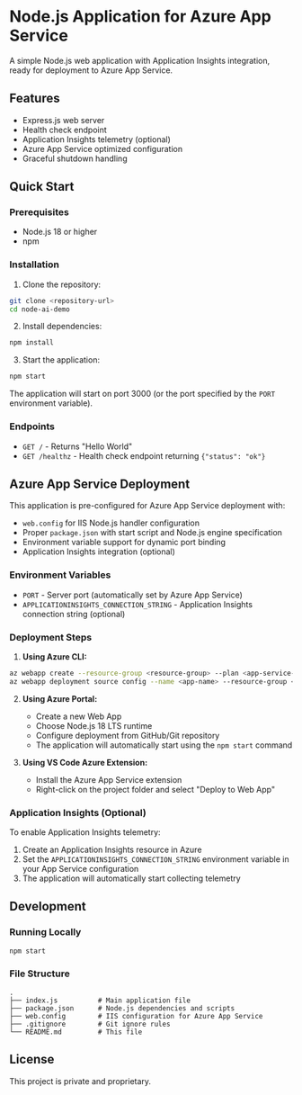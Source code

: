 # Node.js Application for Azure App Service

A simple Node.js web application with Application Insights integration, ready for deployment to Azure App Service.

## Features

- Express.js web server
- Health check endpoint
- Application Insights telemetry (optional)
- Azure App Service optimized configuration
- Graceful shutdown handling

## Quick Start

### Prerequisites

- Node.js 18 or higher
- npm

### Installation

1. Clone the repository:
```bash
git clone <repository-url>
cd node-ai-demo
```

2. Install dependencies:
```bash
npm install
```

3. Start the application:
```bash
npm start
```

The application will start on port 3000 (or the port specified by the `PORT` environment variable).

### Endpoints

- `GET /` - Returns "Hello World"
- `GET /healthz` - Health check endpoint returning `{"status": "ok"}`

## Azure App Service Deployment

This application is pre-configured for Azure App Service deployment with:

- `web.config` for IIS Node.js handler configuration
- Proper `package.json` with start script and Node.js engine specification
- Environment variable support for dynamic port binding
- Application Insights integration (optional)

### Environment Variables

- `PORT` - Server port (automatically set by Azure App Service)
- `APPLICATIONINSIGHTS_CONNECTION_STRING` - Application Insights connection string (optional)

### Deployment Steps

1. **Using Azure CLI:**
```bash
az webapp create --resource-group <resource-group> --plan <app-service-plan> --name <app-name> --runtime "NODE|18-lts"
az webapp deployment source config --name <app-name> --resource-group <resource-group> --repo-url <repository-url> --branch main --manual-integration
```

2. **Using Azure Portal:**
   - Create a new Web App
   - Choose Node.js 18 LTS runtime
   - Configure deployment from GitHub/Git repository
   - The application will automatically start using the `npm start` command

3. **Using VS Code Azure Extension:**
   - Install the Azure App Service extension
   - Right-click on the project folder and select "Deploy to Web App"

### Application Insights (Optional)

To enable Application Insights telemetry:

1. Create an Application Insights resource in Azure
2. Set the `APPLICATIONINSIGHTS_CONNECTION_STRING` environment variable in your App Service configuration
3. The application will automatically start collecting telemetry

## Development

### Running Locally

```bash
npm start
```

### File Structure

```
.
├── index.js          # Main application file
├── package.json      # Node.js dependencies and scripts
├── web.config        # IIS configuration for Azure App Service
├── .gitignore        # Git ignore rules
└── README.md         # This file
```

## License

This project is private and proprietary.